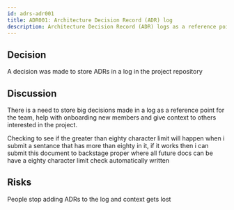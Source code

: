 ```yaml
---
id: adrs-adr001
title: ADR001: Architecture Decision Record (ADR) log
description: Architecture Decision Record (ADR) logs as a reference point for the team
---
```


## Decision

A decision was made to store ADRs in a log in the project repository

## Discussion

There is a need to store big decisions made in a log as a reference point for
the team, help with onboarding new members and give context to others interested
in the project.

Checking to see if the greater than eighty character limit will happen when i
submit a sentance that has more than eighty in it, if it works then i can submit
this document to backstage proper where all future docs can be have a eighty
character limit check automatically written

## Risks

People stop adding ADRs to the log and context gets lost
